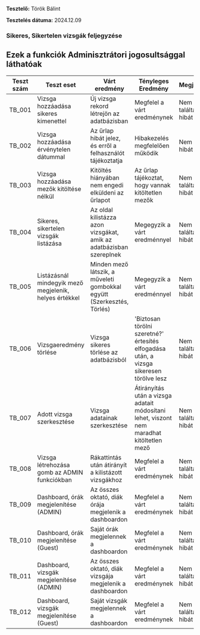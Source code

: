 
**Tesztelő:** Török Bálint

**Tesztelés dátuma:** 2024.12.09

### Sikeres, Sikertelen vizsgák feljegyzése ###
## Ezek a funkciók Adminisztrátori jogosultsággal láthatóak ##

| Teszt szám | Teszt eset | Várt eredmény | Tényleges Eredmény | Megjegyzés |
|------------|------------|---------------|--------------------|------------|
| TB_001 | Vizsga hozzáadása sikeres kimenettel | Új vizsga rekord létrejön az adatbázisban | Megfelel a várt eredménynek | Nem találtam hibát |
| TB_002 | Vizsga hozzáadása érvénytelen dátummal | Az űrlap hibát jelez, és erről a felhasználót tájékoztatja | Hibakezelés megfelelően működik | Nem talátam hibát |
| TB_003 | Vizsga hozzáadása mezők kitöltése nélkül | Kitöltés hiányában nem engedi elküldeni az űrlapot | Az űrlap tájékoztat, hogy vannak kitöltetlen mezők | Nem találtam hibát |
| TB_004 | Sikeres, sikertelen vizsgák listázása | Az oldal kilistázza azon vizsgákat, amik az adatbázisban szereplnek | Megegyzik a várt eredménnyel | Nem találtam hibát |
| TB_005 | Listázásnál mindegyik mező megjelenik, helyes értékkel | Minden mező látszik, a műveleti gombokkal együtt (Szerkesztés, Törlés) | Megegyzik a várt eredménnyel | Nem találtam hibát |
| TB_006 | Vizsgaeredmény törlése | Vizsga sikeres törlése az adatbázisból | 'Biztosan törölni szeretné?' értesítés elfogadása után, a vizsga sikeresen törölve lesz | Nem találtam hibát |
| TB_007 | Adott vizsga szerkesztése | Vizsga adatainak szerkesztése | Átirányítás után a vizsga adatait módosítani lehet, viszont nem maradhat kitöltetlen mező | Nem találtam hibát |
| TB_008 | Vizsga létrehozása gomb az ADMIN funkciókban | Rákattintás után átirányít a kilistázott vizsgákhoz | Megfelel a várt eredménynek | Nem találtam hibát |
| TB_009 | Dashboard, órák megjelenítése (ADMIN) | Az összes oktató, diák órája megjelenik a dashboardon | Megfelel a várt eredménynek | Nem találtam hibát |
| TB_010 | Dashboard, órák megjelenítése (Guest) | Saját órák megjelennek a dashboardon | Megfelel a várt eredménynek | Nem találtam hibát |
| TB_011 | Dashboard, vizsgák megjelenítése (ADMIN) | Az összes oktató, diák vizsgája megjelenik a dashboardon | Megfelel a várt eredménynek | Nem találtam hibát |
| TB_012 | Dashboard, vizsgák megjelenítése (Guest) | Saját vizsgák megjelennek a dashboardon | Megfelel a várt eredménynek | Nem találtam hibát |